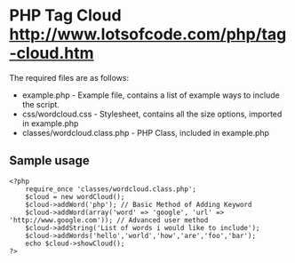 PHP Tag Cloud http://www.lotsofcode.com/php/tag-cloud.htm
=============

The required files are as follows:

* example.php - Example file, contains a list of example ways to include the script.
* css/wordcloud.css - Stylesheet, contains all the size options, imported in example.php
* classes/wordcloud.class.php - PHP Class, included in example.php

Sample usage
-------------
	
	<?php
		require_once 'classes/wordcloud.class.php';
		$cloud = new wordCloud();
		$cloud->addWord('php'); // Basic Method of Adding Keyword
		$cloud->addWord(array('word' => 'google', 'url' => 'http://www.google.com')); // Advanced user method
		$cloud->addString('List of words i would like to include');
		$cloud->addWords('hello','world','how','are','foo','bar');
		echo $cloud->showCloud();
	?>